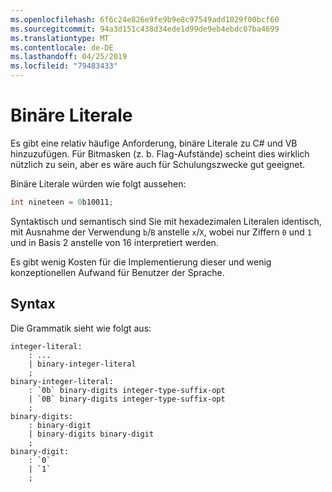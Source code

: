 ```yaml
---
ms.openlocfilehash: 6f6c24e826e9fe9b9e8c97549add1029f00bcf60
ms.sourcegitcommit: 94a3d151c438d34ede1d99de9eb4ebdc07ba4699
ms.translationtype: MT
ms.contentlocale: de-DE
ms.lasthandoff: 04/25/2019
ms.locfileid: "79483433"
---
```

# <a name="binary-literals"></a>Binäre Literale

Es gibt eine relativ häufige Anforderung, binäre Literale zu C# und VB hinzuzufügen. Für Bitmasken (z. b. Flag-Aufstände) scheint dies wirklich nützlich zu sein, aber es wäre auch für Schulungszwecke gut geeignet.

Binäre Literale würden wie folgt aussehen:

```csharp
int nineteen = 0b10011;
```

Syntaktisch und semantisch sind Sie mit hexadezimalen Literalen identisch, mit Ausnahme der Verwendung `b`/`B` anstelle `x`/`X`, wobei nur Ziffern `0` und `1` und in Basis 2 anstelle von 16 interpretiert werden.

Es gibt wenig Kosten für die Implementierung dieser und wenig konzeptionellen Aufwand für Benutzer der Sprache.

## <a name="syntax"></a>Syntax

Die Grammatik sieht wie folgt aus:

```antlr
integer-literal:
    : ...
    | binary-integer-literal
    ;
binary-integer-literal:
    : `0b` binary-digits integer-type-suffix-opt
    | `0B` binary-digits integer-type-suffix-opt
    ;
binary-digits:
    : binary-digit
    | binary-digits binary-digit
    ;
binary-digit:
    : `0`
    | `1`
    ;
```
